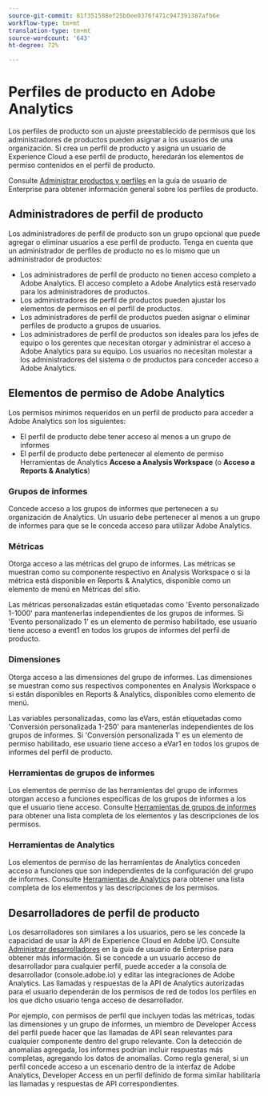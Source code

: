 ```yaml
---
source-git-commit: 81f351588ef25b0ee0376f471c947391387afb6e
workflow-type: tm+mt
translation-type: tm+mt
source-wordcount: '643'
ht-degree: 72%

---
```

# Perfiles de producto en Adobe Analytics

Los perfiles de producto son un ajuste preestablecido de permisos que los administradores de productos pueden asignar a los usuarios de una organización. Si crea un perfil de producto y asigna un usuario de Experience Cloud a ese perfil de producto, heredarán los elementos de permiso contenidos en el perfil de producto.

Consulte [Administrar productos y perfiles](https://helpx.adobe.com/es/enterprise/using/manage-products-and-profiles.html) en la guía de usuario de Enterprise para obtener información general sobre los perfiles de producto.

## Administradores de perfil de producto

Los administradores de perfil de producto son un grupo opcional que puede agregar o eliminar usuarios a ese perfil de producto. Tenga en cuenta que un administrador de perfiles de producto no es lo mismo que un administrador de productos:

* Los administradores de perfil de producto no tienen acceso completo a Adobe Analytics. El acceso completo a Adobe Analytics está reservado para los administradores de productos.
* Los administradores de perfil de productos pueden ajustar los elementos de permisos en el perfil de productos.
* Los administradores de perfil de productos pueden asignar o eliminar perfiles de producto a grupos de usuarios.
* Los administradores de perfil de productos son ideales para los jefes de equipo o los gerentes que necesitan otorgar y administrar el acceso a Adobe Analytics para su equipo. Los usuarios no necesitan molestar a los administradores del sistema o de productos para conceder acceso a Adobe Analytics.

## Elementos de permiso de Adobe Analytics

Los permisos mínimos requeridos en un perfil de producto para acceder a Adobe Analytics son los siguientes:

* El perfil de producto debe tener acceso al menos a un grupo de informes
* El perfil de producto debe pertenecer al elemento de permiso Herramientas de Analytics **Acceso a Analysis Workspace** (o **Acceso a Reports &amp; Analytics**)

### Grupos de informes

Concede acceso a los grupos de informes que pertenecen a su organización de Analytics. Un usuario debe pertenecer al menos a un grupo de informes para que se le conceda acceso para utilizar Adobe Analytics.

### Métricas

Otorga acceso a las métricas del grupo de informes. Las métricas se muestran como su componente respectivo en Analysis Workspace o si la métrica está disponible en Reports &amp; Analytics, disponible como un elemento de menú en Métricas del sitio.

Las métricas personalizadas están etiquetadas como &#39;Evento personalizado 1-1000&#39; para mantenerlas independientes de los grupos de informes. Si &#39;Evento personalizado 1&#39; es un elemento de permiso habilitado, ese usuario tiene acceso a event1 en todos los grupos de informes del perfil de producto.

### Dimensiones

Otorga acceso a las dimensiones del grupo de informes. Las dimensiones se muestran como sus respectivos componentes en Analysis Workspace o si están disponibles en Reports &amp; Analytics, disponibles como elemento de menú.

Las variables personalizadas, como las eVars, están etiquetadas como &#39;Conversión personalizada 1-250&#39; para mantenerlas independientes de los grupos de informes. Si &#39;Conversión personalizada 1&#39; es un elemento de permiso habilitado, ese usuario tiene acceso a eVar1 en todos los grupos de informes del perfil de producto.

### Herramientas de grupos de informes

Los elementos de permiso de las herramientas del grupo de informes otorgan acceso a funciones específicas de los grupos de informes a los que el usuario tiene acceso. Consulte [Herramientas de grupos de informes](report-suite-tools.md) para obtener una lista completa de los elementos y las descripciones de los permisos.

### Herramientas de Analytics

Los elementos de permiso de las herramientas de Analytics conceden acceso a funciones que son independientes de la configuración del grupo de informes. Consulte [Herramientas de Analytics](analytics-tools.md) para obtener una lista completa de los elementos y las descripciones de los permisos.

## Desarrolladores de perfil de producto

Los desarrolladores son similares a los usuarios, pero se les concede la capacidad de usar la API de Experience Cloud en Adobe I/O. Consulte [Administrar desarrolladores](https://helpx.adobe.com/es/enterprise/using/manage-developers.html) en la guía de usuario de Enterprise para obtener más información. Si se concede a un usuario acceso de desarrollador para cualquier perfil, puede acceder a la consola de desarrollador (console.adobe.io) y editar las integraciones de Adobe Analytics. Las llamadas y respuestas de la API de Analytics autorizadas para el usuario dependerán de los permisos de red de todos los perfiles en los que dicho usuario tenga acceso de desarrollador.

Por ejemplo, con permisos de perfil que incluyen todas las métricas, todas las dimensiones y un grupo de informes, un miembro de Developer Access del perfil puede hacer que las llamadas de API sean relevantes para cualquier componente dentro del grupo relevante. Con la detección de anomalías agregada, los informes podrían incluir respuestas más completas, agregando los datos de anomalías. Como regla general, si un perfil concede acceso a un escenario dentro de la interfaz de Adobe Analytics, Developer Access en un perfil definido de forma similar habilitaría las llamadas y respuestas de API correspondientes.
